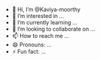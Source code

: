 - 👋 Hi, I’m @Kaviya-moorthy
- 👀 I’m interested in ...
- 🌱 I’m currently learning ...
- 💞️ I’m looking to collaborate on ...
- 📫 How to reach me ...
- 😄 Pronouns: ...
- ⚡ Fun fact: ...

<!---
Kaviya-moorthy/Kaviya-moorthy is a ✨ special ✨ repository because its `README.md` (this file) appears on your GitHub profile.
You can click the Preview link to take a look at your changes.
--->
